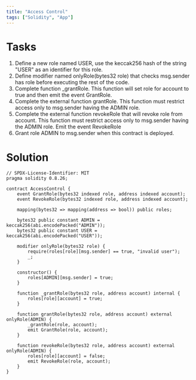 ```yaml
---
title: "Access Control"
tags: ["Solidity", "App"]
---
```


# Tasks

1. Define a new role named USER, use the keccak256 hash of the string "USER" as an identifier for this role.
1. Define modifier named onlyRole(bytes32 role) that checks msg.sender has role before executing the rest of the code.
1. Complete function _grantRole. This function will set role for account to true and then emit the event GrantRole.
1. Complete the external function grantRole. This function must restrict access only to msg.sender having the ADMIN role.
1. Complete the external function revokeRole that will revoke role from account. This function must restrict access only to msg.sender having the ADMIN role. Emit the event RevokeRole
1. Grant role ADMIN to msg.sender when this contract is deployed.

# Solution

```sol
// SPDX-License-Identifier: MIT
pragma solidity 0.8.26;

contract AccessControl {
    event GrantRole(bytes32 indexed role, address indexed account);
    event RevokeRole(bytes32 indexed role, address indexed account);

    mapping(bytes32 => mapping(address => bool)) public roles;

    bytes32 public constant ADMIN = keccak256(abi.encodePacked("ADMIN"));
    bytes32 public constant USER = keccak256(abi.encodePacked("USER"));
    
    modifier onlyRole(bytes32 role) {
        require(roles[role][msg.sender] == true, "invalid user");
        _;
    }

    constructor() {
        roles[ADMIN][msg.sender] = true;
    }

    function _grantRole(bytes32 role, address account) internal {
        roles[role][account] = true;
    }

    function grantRole(bytes32 role, address account) external onlyRole(ADMIN) {
        _grantRole(role, account);
        emit GrantRole(role, account);
    }

    function revokeRole(bytes32 role, address account) external onlyRole(ADMIN) {
        roles[role][account] = false;
        emit RevokeRole(role, account);
    }
}
```
